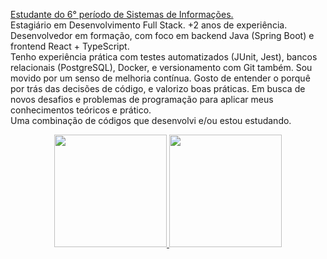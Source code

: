 <a href="https://eduardosaatkamp.github.io/portfolioEduardoSaat/">Estudante do 6° período de Sistemas de Informações.</a> <br>
Estagiário em Desenvolvimento Full Stack. +2 anos de experiência. <br>
Desenvolvedor em formação, com foco em backend Java (Spring Boot) e frontend React + TypeScript. <br>
Tenho experiência prática com testes automatizados (JUnit, Jest), bancos relacionais (PostgreSQL), Docker, e versionamento com Git também. Sou movido por um senso de melhoria contínua. Gosto de entender o porquê por trás das decisões de código, e valorizo boas práticas. 
Em busca de novos desafios e problemas de programação para aplicar meus conhecimentos teóricos e prático. <br>
Uma combinação de códigos que desenvolvi e/ou estou estudando.
<div align="center">
  <a href="https://github.com/eduardosaatkamp">
  <img height="180em" src="https://github-readme-stats.vercel.app/api?username=eduardosaatkamp&show_icons=true&theme=cobalt&include_all_commits=true&count_private=true"/>
  <img height="180em" src="https://github-readme-stats.vercel.app/api/top-langs/?username=eduardosaatkamp&layout=compact&langs_count=7&theme=cobalt"/>
</div>


